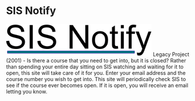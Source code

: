 # SIS Notify
![alt text](https://raw.githubusercontent.com/gregbender/sisnotify/master/logo.gif)
Legacy Project (2001) - Is there a course that you need to get into, but it is closed? Rather than spending your entire day sitting on SIS watching and waiting for it to open, this site will take care of it for you. Enter your email address and the course number you wish to get into. This site will periodically check SIS to see if the course ever becomes open. If it is open, you will receive an email letting you know.
